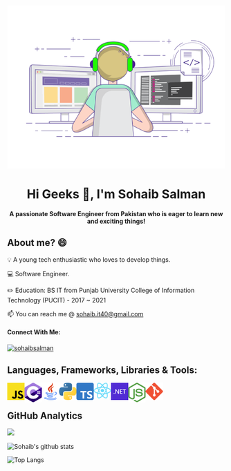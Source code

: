 ![Header](https://raw.githubusercontent.com/sohaibsalman/sohaibsalman/main/assets/1626719730536.gif "Header")

 <h1 align="center">Hi Geeks 👋, I'm Sohaib Salman</h1>
<h4 align="center">A passionate Software Engineer from Pakistan who is eager to learn new and exciting things!</h34>

## About me? 😄
💡 A young tech enthusiastic who loves to develop things.

💻 Software Engineer.

✏️ Education: BS IT from Punjab University College of Information Technology (PUCIT) - 2017 ~ 2021

📫 You can reach me @ <a href="mailto: sohaib.it40@gmail.com">sohaib.it40@gmail.com</a>

#### Connect With Me:
<a href="https://www.linkedin.com/in/sohaibsalman/" target="blank"><img align="center" src="https://cdn.jsdelivr.net/npm/simple-icons@3.0.1/icons/linkedin.svg" alt="sohaibsalman" height="30" width="40" /></a>

## Languages, Frameworks, Libraries & Tools:
<img src="https://raw.githubusercontent.com/sohaibsalman/sohaibsalman/main/assets/javascript-736400_1280.png" width="40" align="left"/>
<img src="https://raw.githubusercontent.com/sohaibsalman/sohaibsalman/main/assets/c-sharp-c-logo-02F17714BA-seeklogo.com.png" width="40" align="left" />
<img src="https://raw.githubusercontent.com/sohaibsalman/sohaibsalman/main/assets/java-logo-transparent-png-5-Transparent-Images.png" width="40" align="left" />
<img src="https://raw.githubusercontent.com/sohaibsalman/sohaibsalman/main/assets/2048px-Python-logo-notext.svg.png" width="40" align="left" />
<img src="https://raw.githubusercontent.com/sohaibsalman/sohaibsalman/main/assets/Typescript_logo_2020.svg.png" width="40" align="left" />
<img src="https://raw.githubusercontent.com/sohaibsalman/sohaibsalman/main/assets/react.png" width="40" align="left" />
<img src="https://raw.githubusercontent.com/sohaibsalman/sohaibsalman/main/assets/456px-.NET_Logo.svg.png" width="40" align="left" />
<img src="https://raw.githubusercontent.com/sohaibsalman/sohaibsalman/main/assets/nodejs-logo-FBE122E377-seeklogo.com.png" width="40" align="left"/>
<img src="https://raw.githubusercontent.com/sohaibsalman/sohaibsalman/main/assets/Git-Icon-1788C.png" width="40" align="left"/>
<br/>  <br/> 


## GitHub Analytics
![](https://komarev.com/ghpvc/?username=sohaibsalman&color=green)

![Sohaib's github stats](https://github-readme-stats.vercel.app/api?username=sohaibsalman&count_private=true&show_icons=true)

![Top Langs](https://github-readme-stats.vercel.app/api/top-langs/?username=sohaibsalman&layout=compact&langs_count=10)
